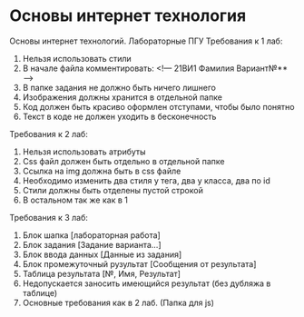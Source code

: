 # Основы интернет технология
Основы интернет технологий. Лабораторные ПГУ
Требования к 1 лаб:
1. Нельзя использовать стили
2. В начале файла комментировать:
<!— 21ВИ1 Фамилия Вариант№** —>
3. В папке задания не должно быть ничего лишнего
4. Изображения должны хранится в отдельной папке  
5. Код должен быть красиво оформлен отступами, чтобы было понятно
6. Текст в коде не должен уходить в бесконечность

Требования к 2 лаб:
1. Нельзя использовать атрибуты
2. Css файл должен быть отдельно в отдельной папке
3. Ссылка на img должна быть в сss файле
4. Необходимо изменить два стиля у тега, два у класса, два по id
5. Стили должны быть отделены пустой строкой
6. В остальном так же как в 1

Требования к 3 лаб:
1. Блок шапка [лабораторная работа]
2. Блок задания [Задание варианта…]
3. Блок ввода данных [Данные из задания]
4. Блок промежуточный рузультат [Сообщения от результата]
5. Таблица результата [№, Имя, Результат]
6. Недопускается заносить имеющийся результат (без дубляжа в таблице)
7. Основные требования как в 2 лаб. (Папка для js)
